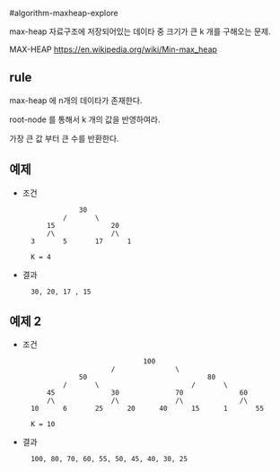 #algorithm-maxheap-explore

max-heap 자료구조에 저장되어있는 데이타 중 
크기가 큰 k 개를 구해오는 문제.


MAX-HEAP <https://en.wikipedia.org/wiki/Min-max_heap>


## rule

max-heap 에 n개의 데이타가 존재한다.

root-node 를 통해서 k 개의 값을 반영하여라.

가장 큰 값 부터 큰 수를 반환한다.


## 예제

* 조건

					30
				/		\
			15				20
			/\				/\
		3		5		17		1
		
		K = 4

* 결과 
	
		30, 20, 17 , 15
	
	

## 예제 2

* 조건

									100
							/				\
					50								80
				/		\						/		\
			45				30				70				60
			/\				/\				/\				/\
		10		6		25		20		40		15		1		55
				
		K = 10
	
* 결과 
	
		100, 80, 70, 60, 55, 50, 45, 40, 30, 25

